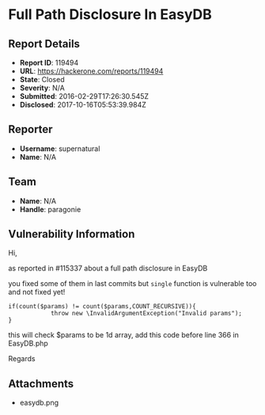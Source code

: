 # Full Path Disclosure In EasyDB

## Report Details
- **Report ID**: 119494
- **URL**: https://hackerone.com/reports/119494
- **State**: Closed
- **Severity**: N/A
- **Submitted**: 2016-02-29T17:26:30.545Z
- **Disclosed**: 2017-10-16T05:53:39.984Z

## Reporter
- **Username**: supernatural
- **Name**: N/A

## Team
- **Name**: N/A
- **Handle**: paragonie

## Vulnerability Information
Hi,

as reported in #115337
about a full path disclosure in EasyDB

you fixed some of them in last commits
but `single` function is vulnerable too and not fixed yet!

    if(count($params) != count($params,COUNT_RECURSIVE)){
                throw new \InvalidArgumentException("Invalid params");
    }
this will check $params to be 1d array,
add this code before line 366 in EasyDB.php


Regards

## Attachments
- easydb.png
